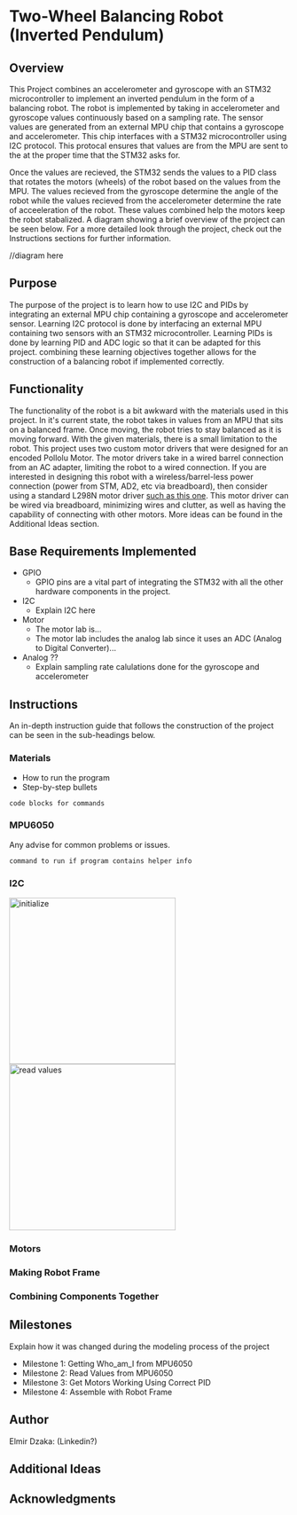 # Two-Wheel Balancing Robot (Inverted Pendulum) 

## Overview
This Project combines an accelerometer and gyroscope with an STM32 microcontroller to implement an inverted pendulum in the form of a balancing robot. The robot is implemented by taking in accelerometer and gyroscope values continuously based on a sampling rate. The sensor values are generated from an external MPU chip that contains a gyroscope and accelerometer. This chip interfaces with a STM32 microcontroller using I2C protocol. This protocal ensures that values are from the MPU are sent to the at the proper time that the STM32 asks for. 

Once the values are recieved, the STM32 sends the values to a PID class that rotates the motors (wheels) of the robot based on the values from the MPU. The values recieved from the gyroscope determine the angle of the robot while the values recieved from the accelerometer determine the rate of acceeleration of the robot. These values combined help the motors keep the robot stabalized. A diagram showing a brief overview of the project can be seen below. For a more detailed look through the project, check out the Instructions sections for further information.

//diagram here

## Purpose
The purpose of the project is to learn how to use I2C and PIDs by integrating an external MPU chip containing a gyroscope and accelerometer sensor. Learning I2C protocol is done by interfacing an external MPU containing two sensors with an STM32 microcontroller. Learning PIDs is done by learning PID and ADC logic so that it can be adapted for this project. combining these learning objectives together allows for the construction of a balancing robot if implemented correctly.

## Functionality

The functionality of the robot is a bit awkward with the materials used in this project. In it's current state, the robot takes in values from an MPU that sits on a balanced frame. Once moving, the robot tries to stay balanced as it is moving forward. With the given materials, there is a small limitation to the robot. This project uses two custom motor drivers that were designed for an encoded Pollolu Motor. The motor drivers take in a wired barrel connection from an AC adapter, limiting the robot to a wired connection. If you are interested in designing this robot with a wireless/barrel-less power connection (power from STM, AD2, etc via breadboard), then consider using a standard L298N motor driver [such as this one](https://www.amazon.com/Qunqi-Controller-Module-Stepper-Arduino/dp/B014KMHSW6/ref=asc_df_B014KMHSW6/?tag=hyprod-20&linkCode=df0&hvadid=167139094796&hvpos=&hvnetw=g&hvrand=3649658821866149140&hvpone=&hvptwo=&hvqmt=&hvdev=c&hvdvcmdl=&hvlocint=&hvlocphy=9029767&hvtargid=pla-306436938191&psc=1). This motor driver can be wired via breadboard, minimizing wires and clutter, as well as having the capability of connecting with other motors. More ideas can be found in the Additional Ideas section.


## Base Requirements Implemented

* GPIO
   * GPIO pins are a vital part of integrating the STM32 with all the other hardware components in the project.
* I2C
   * Explain I2C here 
* Motor
   * The motor lab is...
   * The motor lab includes the analog lab since it uses an ADC (Analog to Digital Converter)...  
* Analog ??
   * Explain sampling rate calulations done for the gyroscope and accelerometer 

## Instructions

An in-depth instruction guide that follows the construction of the project can be seen in the sub-headings below.

### Materials

* How to run the program
* Step-by-step bullets
```
code blocks for commands
```

### MPU6050

Any advise for common problems or issues.
```
command to run if program contains helper info
```

### I2C

<img width="300" alt="initialize" src="https://user-images.githubusercontent.com/43626153/166521463-8f9dc8c4-467b-4fcd-9ee5-442a0a43e53b.png">
<img width="300" alt="read values" src="https://user-images.githubusercontent.com/43626153/166521635-eb9770c8-9775-45fb-9cb3-08797ee0931f.png">



### Motors

### Making Robot Frame

### Combining Components Together

## Milestones

Explain how it was changed during the modeling process of the project

* Milestone 1: Getting Who_am_I from MPU6050
* Milestone 2: Read Values from MPU6050
* Milestone 3: Get Motors Working Using Correct PID
* Milestone 4: Assemble with Robot Frame

## Author

Elmir Dzaka: (Linkedin?)

## Additional Ideas 



## Acknowledgments
